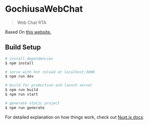# GochiusaWebChat
> Web Chat RTA  
  
Based On [this website.](https://cr-vue.mio3io.com/tutorials/firebase.html#%E3%83%81%E3%83%A3%E3%83%83%E3%83%88%E3%82%B3%E3%83%B3%E3%83%9D%E3%83%BC%E3%83%8D%E3%83%B3%E3%83%88%E3%81%AE%E5%AE%9A%E7%BE%A9)

## Build Setup

```bash
# install dependencies
$ npm install

# serve with hot reload at localhost:3000
$ npm run dev

# build for production and launch server
$ npm run build
$ npm run start

# generate static project
$ npm run generate
```

For detailed explanation on how things work, check out [Nuxt.js docs](https://nuxtjs.org).
